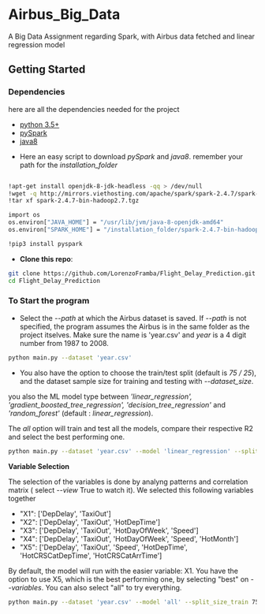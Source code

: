 # Airbus_Big_Data
A Big Data Assignment regarding Spark, with Airbus data fetched and linear regression model  

## Getting Started

### Dependencies

here are all the dependencies needed for the project 
* [python 3.5+](https://www.continuum.io/downloads)
* [pySpark](http://mirrors.viethosting.com/apache/spark/spark-2.4.7/spark-2.4.7-bin-hadoop2.7.tgz)
* [java8](https://www.oracle.com/java/technologies/java8.html)


- Here an easy script to download *pySpark* and *java8*. remember your path for the *installation_folder*
```bash

!apt-get install openjdk-8-jdk-headless -qq > /dev/null
!wget -q http://mirrors.viethosting.com/apache/spark/spark-2.4.7/spark-2.4.7-bin-hadoop2.7.tgz
!tar xf spark-2.4.7-bin-hadoop2.7.tgz

```

```bash
import os
os.environ["JAVA_HOME"] = "/usr/lib/jvm/java-8-openjdk-amd64"
os.environ["SPARK_HOME"] = "/installation_folder/spark-2.4.7-bin-hadoop2.7"

!pip3 install pyspark
```


- **Clone this repo**:
```bash
git clone https://github.com/LorenzoFramba/Flight_Delay_Prediction.git
cd Flight_Delay_Prediction
```


### To Start the program


- Select the *--path* at which the Airbus dataset is saved. If *--path* is not specified, the program assumes the Airbus is in the same folder as the project itselves. Make sure the name is 'year.csv' and *year* is a 4 digit number from 1987 to 2008. 

```bash
python main.py --dataset 'year.csv' 
```



- You also have the option to choose the train/test split (default is *75 / 25*), and the dataset sample size for training and testing with *--dataset_size*. 

you also the ML model type  between *'linear_regression', 'gradient_boosted_tree_regression',  'decision_tree_regression'* and *'random_forest'* (default : *linear_regression*). 

The *all* option will train and test all the models, compare their respective R2 and select the best performing one.

```bash
python main.py --dataset 'year.csv' --model 'linear_regression' --split_size_train 75 --dataset_size 100000
```

**Variable Selection**

The selection of the variables is done by analyng patterns and correlation matrix ( select *--view* True to watch it). We selected this following variables together

- "X1": ['DepDelay', 'TaxiOut']
- "X2": ['DepDelay', 'TaxiOut',  'HotDepTime']     
- "X3": ['DepDelay', 'TaxiOut', 'HotDayOfWeek', 'Speed']
- "X4": ['DepDelay', 'TaxiOut', 'HotDayOfWeek', 'Speed', 'HotMonth']
- "X5": ['DepDelay', 'TaxiOut', 'Speed', 'HotDepTime', 'HotCRSCatDepTime', 'HotCRSCatArrTime']

By default, the model will run with the easier variable: X1. You have the option to use X5, which is the best performing one, by selecting "best" on *--variables*. You can also select "all" to try everything. 


```bash
python main.py --dataset 'year.csv' --model 'all' --split_size_train 75 --variables 'best' --view True 
```

